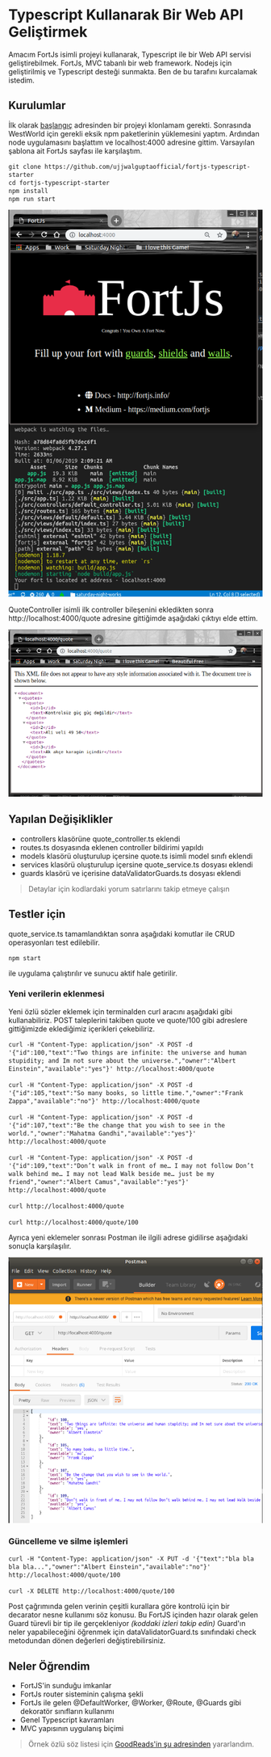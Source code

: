 # Typescript Kullanarak Bir Web API Geliştirmek

Amacım FortJs isimli projeyi kullanarak, Typescript ile bir Web API servisi geliştirebilmek. FortJs, MVC tabanlı bir web framework. Nodejs için geliştirilmiş ve Typescript desteği sunmakta. Ben de bu tarafını kurcalamak istedim.

## Kurulumlar

İlk olarak [başlangıç](https://github.com/ujjwalguptaofficial/fortjs-typescript-starter) adresinden bir projeyi klonlamam gerekti. Sonrasında WestWorld için gerekli eksik npm paketlerinin yüklemesini yaptım. Ardından node uygulamasını başlattım ve localhost:4000 adresine gittim. Varsayılan şablona ait FortJs sayfası ile karşılaştım.

```
git clone https://github.com/ujjwalguptaofficial/fortjs-typescript-starter
cd fortjs-typescript-starter
npm install
npm run start
```

![cover_1.png](./assets/cover_1.png)

QuoteController isimli ilk controller bileşenini ekledikten sonra http://localhost:4000/quote adresine gittiğimde aşağıdaki çıktıyı elde ettim.

![cover_2.png](./assets/cover_2.png)

## Yapılan Değişiklikler

- controllers klasörüne quote_controller.ts eklendi
- routes.ts dosyasında eklenen controller bildirimi yapıldı
- models klasörü oluşturulup içersine quote.ts isimli model sınıfı eklendi
- services klasörü oluşturulup içersine quote_service.ts dosyası eklendi
- guards klasörü ve içerisine dataValidatorGuards.ts dosyası eklendi

>Detaylar için kodlardaki yorum satırlarını takip etmeye çalışın

## Testler için

quote_service.ts tamamlandıktan sonra aşağıdaki komutlar ile CRUD operasyonları test edilebilir.

```
npm start
```

ile uygulama çalıştırılır ve sunucu aktif hale getirilir.

### Yeni verilerin eklenmesi

Yeni özlü sözler eklemek için terminalden curl aracını aşağıdaki gibi kullanabiliriz. POST taleplerini takiben quote ve quote/100 gibi adreslere gittiğimizde eklediğimiz içerikleri çekebiliriz.

```
curl -H "Content-Type: application/json" -X POST -d '{"id":100,"text":"Two things are infinite: the universe and human stupidity; and Im not sure about the universe.","owner":"Albert Einstein","available":"yes"}' http://localhost:4000/quote

curl -H "Content-Type: application/json" -X POST -d '{"id":105,"text":"So many books, so little time.","owner":"Frank Zappa","available":"no"}' http://localhost:4000/quote

curl -H "Content-Type: application/json" -X POST -d '{"id":107,"text":"Be the change that you wish to see in the world.","owner":"Mahatma Gandhi","available":"yes"}' http://localhost:4000/quote

curl -H "Content-Type: application/json" -X POST -d '{"id":109,"text":"Don’t walk in front of me… I may not follow Don’t walk behind me… I may not lead Walk beside me… just be my friend","owner":"Albert Camus","available":"yes"}' http://localhost:4000/quote

curl http://localhost:4000/quote

curl http://localhost:4000/quote/100
```

Ayrıca yeni eklemeler sonrası Postman ile ilgili adrese gidilirse aşağıdaki sonuçla karşılaşılır.

![cover_3.png](./assets/cover_3.png)

### Güncelleme ve silme işlemleri

```
curl -H "Content-Type: application/json" -X PUT -d '{"text":"bla bla bla bla...","owner":"Albert Einstein","available":"no"}' http://localhost:4000/quote/100

curl -X DELETE http://localhost:4000/quote/100
```

Post çağrımında gelen verinin çeşitli kurallara göre kontrolü için bir decarator nesne kullanımı söz konusu. Bu FortJS içinden hazır olarak gelen Guard türevli bir tip ile gerçekleniyor _(koddaki izleri takip edin)_ Guard'ın neler yapabileceğini öğrenmek için dataValidatorGuard.ts sınıfındaki check metodundan dönen değerleri değiştirebilirsiniz.

## Neler Öğrendim

- FortJS'in sunduğu imkanlar
- FortJs router sisteminin çalışma şekli
- FortJs ile gelen @DefaultWorker, @Worker, @Route, @Guards gibi dekoratör sınıfların kullanımı
- Genel Typescript kavramları
- MVC yapısının uygulanış biçimi

>Örnek özlü söz listesi için [GoodReads'in şu adresinden](https://www.goodreads.com/quotes) yararlandım.